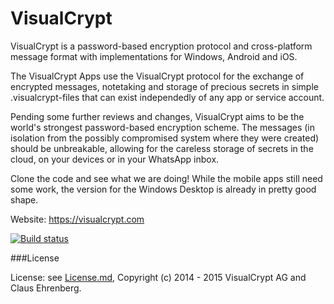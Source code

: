 # VisualCrypt

VisualCrypt is a password-based encryption protocol and cross-platform message format with implementations for Windows, Android and iOS. 

The VisualCrypt Apps use the VisualCrypt protocol for the exchange of encrypted messages, notetaking and storage of precious secrets in simple .visualcrypt-files that can exist independedly of any app or service account.

Pending some further reviews and changes, VisualCrypt aims to be the world's strongest password-based encryption scheme. The messages (in isolation from the possibly compromised system where they were created) should be unbreakable, allowing for the careless storage of secrets in the cloud, on your devices or in your WhatsApp inbox.

Clone the code and see what we are doing! While the mobile apps still need some work, the version for the Windows Desktop is already in pretty good shape.

Website: <https://visualcrypt.com>

[![Build status](https://ci.appveyor.com/api/projects/status/nua1qwlekntyi4kq?svg=true)](https://ci.appveyor.com/project/aubergemediale/visualcrypt)

###License

License: see [License.md](https://github.com/VisualCrypt/VisualCrypt/blob/master/License.md), Copyright (c) 2014 - 2015 VisualCrypt AG and  Claus Ehrenberg.
